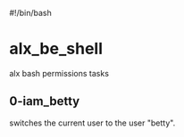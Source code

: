 #!/bin/bash
# alx_be_shell
alx bash permissions tasks

## 0-iam_betty
switches the current user to the user "betty".

